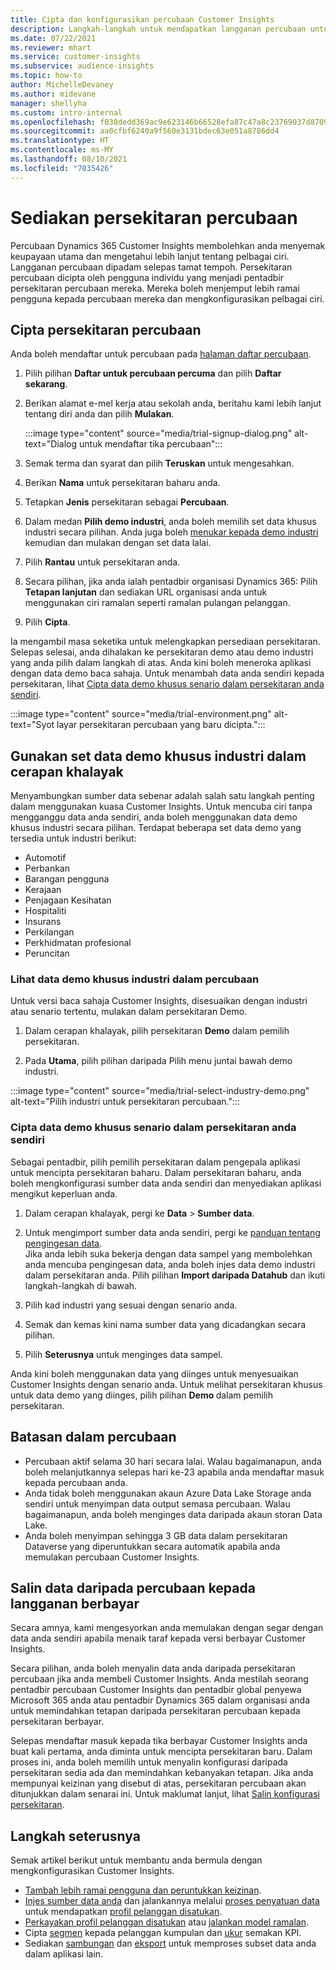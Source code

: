 ```yaml
---
title: Cipta dan konfigurasikan percubaan Customer Insights
description: Langkah-langkah untuk mendapatkan langganan percubaan untuk Dynamics 365 Customer Insights dan mengkonfigurasikannya.
ms.date: 07/22/2021
ms.reviewer: mhart
ms.service: customer-insights
ms.subservice: audience-insights
ms.topic: how-to
author: MichelleDevaney
ms.author: midevane
manager: shellyha
ms.custom: intro-internal
ms.openlocfilehash: f038dedd369ac9e623146b66528efa87c47a8c23769037d8709fa9b804a0b723
ms.sourcegitcommit: aa0cfbf6240a9f560e3131bdec63e051a8786dd4
ms.translationtype: HT
ms.contentlocale: ms-MY
ms.lasthandoff: 08/10/2021
ms.locfileid: "7035426"
---
```

# <a name="set-up-a-trial-environment"></a>Sediakan persekitaran percubaan 

Percubaan Dynamics 365 Customer Insights membolehkan anda menyemak keupayaan utama dan mengetahui lebih lanjut tentang pelbagai ciri. Langganan percubaan dipadam selepas tamat tempoh. Persekitaran percubaan dicipta oleh pengguna individu yang menjadi pentadbir persekitaran percubaan mereka. Mereka boleh menjemput lebih ramai pengguna kepada percubaan mereka dan mengkonfigurasikan pelbagai ciri.

## <a name="create-a-trial-environment"></a>Cipta persekitaran percubaan

Anda boleh mendaftar untuk percubaan pada [halaman daftar percubaan](https://dynamics.microsoft.com/get-started/free-trial/?appname=customerinsights). 

1. Pilih pilihan **Daftar untuk percubaan percuma** dan pilih **Daftar sekarang**.

1. Berikan alamat e-mel kerja atau sekolah anda, beritahu kami lebih lanjut tentang diri anda dan pilih **Mulakan**.

   :::image type="content" source="media/trial-signup-dialog.png" alt-text="Dialog untuk mendaftar tika percubaan":::

1. Semak terma dan syarat dan pilih **Teruskan** untuk mengesahkan.

1. Berikan **Nama** untuk persekitaran baharu anda. 

1. Tetapkan **Jenis** persekitaran sebagai **Percubaan**.

1. Dalam medan **Pilih demo industri**, anda boleh memilih set data khusus industri secara pilihan. Anda juga boleh [menukar kepada demo industri](#use-industry-specific-demo-data-sets-in-audience-insights) kemudian dan mulakan dengan set data lalai.

1. Pilih **Rantau** untuk persekitaran anda.

1. Secara pilihan, jika anda ialah pentadbir organisasi Dynamics 365: Pilih **Tetapan lanjutan** dan sediakan URL organisasi anda untuk menggunakan ciri ramalan seperti ramalan pulangan pelanggan. 

1. Pilih **Cipta**. 

Ia mengambil masa seketika untuk melengkapkan persediaan persekitaran. Selepas selesai, anda dihalakan ke persekitaran demo atau demo industri yang anda pilih dalam langkah di atas. Anda kini boleh meneroka aplikasi dengan data demo baca sahaja. Untuk menambah data anda sendiri kepada persekitaran, lihat [Cipta data demo khusus senario dalam persekitaran anda sendiri](#create-scenario-specific-demo-data-in-your-own-environment).

:::image type="content" source="media/trial-environment.png" alt-text="Syot layar persekitaran percubaan yang baru dicipta.":::

## <a name="use-industry-specific-demo-data-sets-in-audience-insights"></a>Gunakan set data demo khusus industri dalam cerapan khalayak

Menyambungkan sumber data sebenar adalah salah satu langkah penting dalam menggunakan kuasa Customer Insights. Untuk mencuba ciri tanpa mengganggu data anda sendiri, anda boleh menggunakan data demo khusus industri secara pilihan. Terdapat beberapa set data demo yang tersedia untuk industri berikut: 

-   Automotif
-   Perbankan
-   Barangan pengguna
-   Kerajaan
-   Penjagaan Kesihatan
-   Hospitaliti
-   Insurans
-   Perkilangan
-   Perkhidmatan profesional
-   Peruncitan

### <a name="see-industry-specific-demo-data-in-trials"></a>Lihat data demo khusus industri dalam percubaan

Untuk versi baca sahaja Customer Insights, disesuaikan dengan industri atau senario tertentu, mulakan dalam persekitaran Demo. 
 
1.  Dalam cerapan khalayak, pilih persekitaran **Demo** dalam pemilih persekitaran.

2.  Pada **Utama**, pilih pilihan daripada Pilih menu juntai bawah demo industri.

:::image type="content" source="media/trial-select-industry-demo.png" alt-text="Pilih industri untuk persekitaran percubaan.":::

### <a name="create-scenario-specific-demo-data-in-your-own-environment"></a>Cipta data demo khusus senario dalam persekitaran anda sendiri

Sebagai pentadbir, pilih pemilih persekitaran dalam pengepala aplikasi untuk mencipta persekitaran baharu. Dalam persekitaran baharu, anda boleh mengkonfigurasi sumber data anda sendiri dan menyediakan aplikasi mengikut keperluan anda. 

1.  Dalam cerapan khalayak, pergi ke **Data** > **Sumber data**.

2.  Untuk mengimport sumber data anda sendiri, pergi ke [panduan tentang pengingesan data](data-sources.md).     
   Jika anda lebih suka bekerja dengan data sampel yang membolehkan anda mencuba pengingesan data, anda boleh injes data demo industri dalam persekitaran anda. Pilih pilihan **Import daripada Datahub** dan ikuti langkah-langkah di bawah.

3.  Pilih kad industri yang sesuai dengan senario anda. 

4.  Semak dan kemas kini nama sumber data yang dicadangkan secara pilihan. 

5.  Pilih **Seterusnya** untuk menginges data sampel. 

Anda kini boleh menggunakan data yang diinges untuk menyesuaikan Customer Insights dengan senario anda. Untuk melihat persekitaran khusus untuk data demo yang diinges, pilih pilihan **Demo <Industry>** dalam pemilih persekitaran.

## <a name="limitations-in-trials"></a>Batasan dalam percubaan

- Percubaan aktif selama 30 hari secara lalai. Walau bagaimanapun, anda boleh melanjutkannya selepas hari ke-23 apabila anda mendaftar masuk kepada percubaan anda.
- Anda tidak boleh menggunakan akaun Azure Data Lake Storage anda sendiri untuk menyimpan data output semasa percubaan. Walau bagaimanapun, anda boleh menginges data daripada akaun storan Data Lake.
- Anda boleh menyimpan sehingga 3 GB data dalam persekitaran Dataverse yang diperuntukkan secara automatik apabila anda memulakan percubaan Customer Insights.

## <a name="copy-data-from-a-trial-to-a-paid-subscription"></a>Salin data daripada percubaan kepada langganan berbayar

Secara amnya, kami mengesyorkan anda memulakan dengan segar dengan data anda sendiri apabila menaik taraf kepada versi berbayar Customer Insights. 

Secara pilihan, anda boleh menyalin data anda daripada persekitaran percubaan jika anda membeli Customer Insights. Anda mestilah seorang pentadbir percubaan Customer Insights dan pentadbir global penyewa Microsoft 365 anda atau pentadbir Dynamics 365 dalam organisasi anda untuk memindahkan tetapan daripada persekitaran percubaan kepada persekitaran berbayar. 

Selepas mendaftar masuk kepada tika berbayar Customer Insights anda buat kali pertama, anda diminta untuk mencipta persekitaran baru. Dalam proses ini, anda boleh memilih untuk menyalin konfigurasi daripada persekitaran sedia ada dan memindahkan kebanyakan tetapan. Jika anda mempunyai keizinan yang disebut di atas, persekitaran percubaan akan ditunjukkan dalam senarai ini. Untuk maklumat lanjut, lihat [Salin konfigurasi persekitaran](manage-environments.md#copy-the-environment-configuration).

## <a name="next-steps"></a>Langkah seterusnya

Semak artikel berikut untuk membantu anda bermula dengan mengkonfigurasikan Customer Insights. 

- [Tambah lebih ramai pengguna dan peruntukkan keizinan](permissions.md).
- [Injes sumber data anda](data-sources.md) dan jalankannya melalui [proses penyatuan data](data-unification.md) untuk mendapatkan [profil pelanggan disatukan](customer-profiles.md).
- [Perkayakan profil pelanggan disatukan](enrichment-hub.md) atau [jalankan model ramalan](predictions-overview.md).
- Cipta [segmen](segments.md) kepada pelanggan kumpulan dan [ukur](measures.md) semakan KPI.
- Sediakan [sambungan](connections.md) dan [eksport](export-destinations.md) untuk memproses subset data anda dalam aplikasi lain.